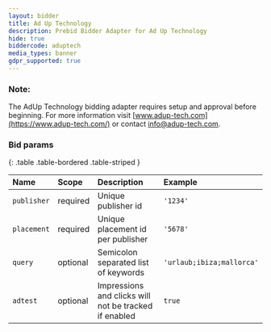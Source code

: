 ```yaml
---
layout: bidder
title: Ad Up Technology
description: Prebid Bidder Adapter for Ad Up Technology
hide: true
biddercode: aduptech
media_types: banner
gdpr_supported: true
---
```


### Note:

The AdUp Technology bidding adapter requires setup and approval before beginning.
For more information visit [www.adup-tech.com](https://www.adup-tech.com/) or contact [info@adup-tech.com](mailto:info@adup-tech.com).

### Bid params

{: .table .table-bordered .table-striped }

| Name | Scope | Description | Example |
| :--- | :---- | :---------- | :------ |
| `publisher` | required | Unique publisher id | `'1234'` |
| `placement` | required | Unique placement id per publisher | `'5678'` |
| `query` | optional | Semicolon separated list of keywords | `'urlaub;ibiza;mallorca'` |
| `adtest` | optional | Impressions and clicks will not be tracked if enabled | `true` |

